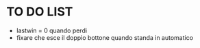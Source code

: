 # TO DO LIST
- lastwin = 0 quando perdi
- fixare che esce il doppio bottone quando standa in automatico
